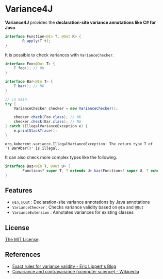 Variance4J
============================

__Variance4J__ provides the __declaration-site variance annotations like C# for Java__.

```java
interface Function<@In T, @Out R> {
        R apply(T t);
}
```

It is possible to check variances with `VarianceChecker`.

```java
interface Foo<@Out T> {
	T foo(); // OK
}

interface Bar<@In T> {
	T bar(); // NG
}

// in main
try {
	VarianceChecker checker = new VarianceChecker();

	checker.check(Foo.class); // OK
	checker.check(Bar.class); // NG
} catch (IllegalVarianceException e) {
	e.printStackTrace();
}
```

```
org.koherent.variance.IllegalVarianceException: The return type T of 'T Bar#bar()' is illegal.
```

It can also check more complex types like the following.

```java
interface Baz<@In T, @Out U> {
        Function<? super T, ? extends U> baz(Function<? super U, ? extends T> f); // OK
}
```

Features
----------------------------

- `@In`, `@Out` : Declaration-site variance annotations by Java annotations
- `VarianceChecker` : Checks variance validity based on `@In` and `@Out`
- `VarianceExtension` : Annotates variances for existing classes

License
----------------------------

[The MIT License](LICENSE).

References
----------------------------

- [Exact rules for variance validity - Eric Lippert's Blog](http://blogs.msdn.com/b/ericlippert/archive/2009/12/03/exact-rules-for-variance-validity.aspx)
- [Covariance and contravariance (computer science) - Wikipedia](http://en.wikipedia.org/wiki/Covariance_and_contravariance_%28computer_science%29)
